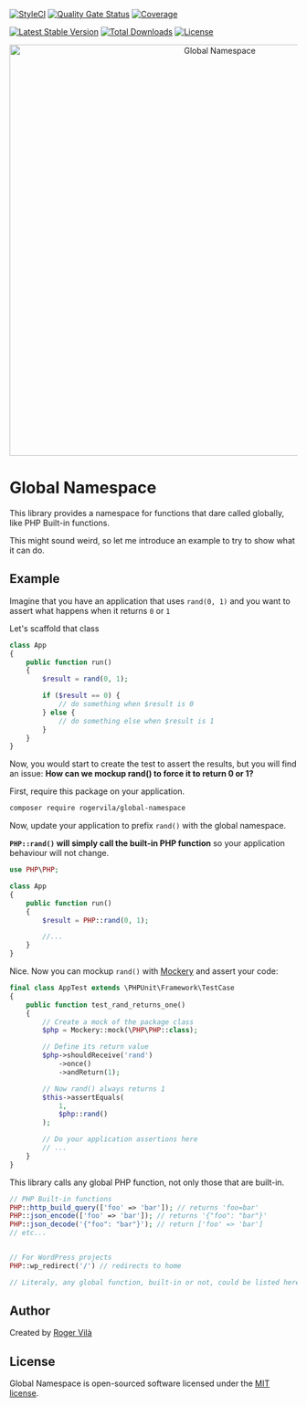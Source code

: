 [![StyleCI](https://github.styleci.io/repos/332196097/shield?branch=main)](https://github.styleci.io/repos/332196097)
[![Quality Gate Status](https://sonarcloud.io/api/project_badges/measure?project=rogervila_global-namespace&metric=alert_status)](https://sonarcloud.io/dashboard?id=rogervila_global-namespace)
[![Coverage](https://sonarcloud.io/api/project_badges/measure?project=rogervila_global-namespace&metric=coverage)](https://sonarcloud.io/dashboard?id=rogervila_global-namespace)

[![Latest Stable Version](https://poser.pugx.org/rogervila/global-namespace/v/stable)](https://packagist.org/packages/rogervila/global-namespace)
[![Total Downloads](https://poser.pugx.org/rogervila/global-namespace/downloads)](https://packagist.org/packages/rogervila/global-namespace)
[![License](https://poser.pugx.org/rogervila/global-namespace/license)](https://packagist.org/packages/rogervila/global-namespace)

<p align="center"><img width="720" src="https://banners.beyondco.de/Global%20Namespace.png?theme=light&packageManager=composer+require&packageName=rogervila%2Fglobal-namespace&pattern=cage&style=style_1&description=Prefix+global+PHP+functions+under+a+namespace&md=1&showWatermark=1&fontSize=100px&images=https%3A%2F%2Fwww.php.net%2Fimages%2Flogos%2Fphp-logo.svg" alt="Global Namespace" /></p>

# Global Namespace

This library provides a namespace for functions that dare called globally, like PHP Built-in functions.

This might sound weird, so let me introduce an example to try to show what it can do.

## Example

Imagine that you have an application that uses `rand(0, 1)` and you want to assert what happens when it returns `0` or `1`

Let's scaffold that class

```php
class App
{
    public function run()
    {
        $result = rand(0, 1);

        if ($result == 0) {
            // do something when $result is 0
        } else {
            // do something else when $result is 1
        }
    }
}
```

Now, you would start to create the test to assert the results, but you will find an issue: **How can we mockup rand() to force it to return 0 or 1?**

First, require this package on your application.

```sh
composer require rogervila/global-namespace
```

Now, update your application to prefix `rand()` with the global namespace.

**`PHP::rand()` will simply call the built-in PHP function** so your application behaviour will not change.

```php
use PHP\PHP;

class App
{
    public function run()
    {
        $result = PHP::rand(0, 1);

        //...
    }
}
```

Nice. Now you can mockup `rand()` with [Mockery](https://github.com/mockery/mockery) and assert your code:

```php
final class AppTest extends \PHPUnit\Framework\TestCase
{
    public function test_rand_returns_one()
    {
        // Create a mock of the package class
        $php = Mockery::mock(\PHP\PHP::class);

        // Define its return value
        $php->shouldReceive('rand')
            ->once()
            ->andReturn(1);

        // Now rand() always returns 1
        $this->assertEquals(
            1,
            $php::rand()
        );

        // Do your application assertions here
        // ...
    }
}
```

This library calls any global PHP function, not only those that are built-in.

```php
// PHP Built-in functions
PHP::http_build_query(['foo' => 'bar']); // returns 'foo=bar'
PHP::json_encode(['foo' => 'bar']); // returns '{"foo": "bar"}'
PHP::json_decode('{"foo": "bar"}'); // return ['foo' => 'bar']
// etc...


// For WordPress projects
PHP::wp_redirect('/') // redirects to home

// Literaly, any global function, built-in or not, could be listed here
```

## Author

Created by [Roger Vilà](https://rogervila.es)

## License

Global Namespace is open-sourced software licensed under the [MIT license](https://opensource.org/licenses/MIT).
